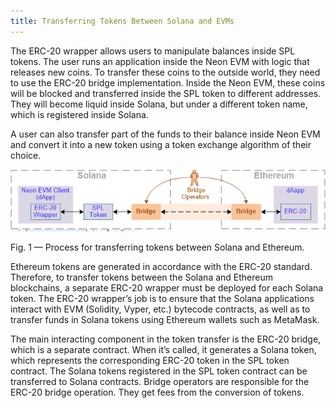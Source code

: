 ```yaml
---
title: Transferring Tokens Between Solana and EVMs
---
```


The ERC-20 wrapper allows users to manipulate balances inside SPL tokens. The user runs an application inside the Neon EVM with logic that releases new coins. To transfer these coins to the outside world, they need to use the ERC-20 bridge implementation. Inside the Neon EVM, these coins will be blocked and transferred inside the SPL token to different addresses. They will become liquid inside Solana, but under a different token name, which is registered inside Solana.

A user can also transfer part of the funds to their balance inside Neon EVM and convert it into a new token using a token exchange algorithm of their choice.

<div className='neon-img-box-600' style={{textAlign: 'center'}}>

![](./img/sol-evm.png)

Fig. 1 — Process for transferring tokens between Solana and Ethereum.

</div>

Ethereum tokens are generated in accordance with the ERC-20 standard. Therefore, to transfer tokens between the Solana and Ethereum blockchains, a separate ERC-20 wrapper must be deployed for each Solana token. The ERC-20 wrapper’s job is to ensure that the Solana applications interact with EVM (Solidity, Vyper, etc.) bytecode contracts, as well as to transfer funds in Solana tokens using Ethereum wallets such as MetaMask.

The main interacting component in the token transfer is the ERC-20 bridge, which is a separate contract. When it’s called, it generates a Solana token, which represents the corresponding ERC-20 token in the SPL token contract. The Solana tokens registered in the SPL token contract can be transferred to Solana contracts.
Bridge operators are responsible for the ERC-20 bridge operation. They get fees from the conversion of tokens.